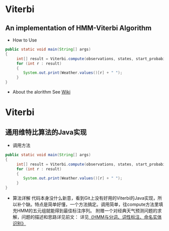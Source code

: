 Viterbi
========

An implementation of HMM-Viterbi Algorithm
----------------------

 - How to Use
 
```java
public static void main(String[] args)
{
     int[] result = Viterbi.compute(observations, states, start_probability, transititon_probability, emission_probability);
     for (int r : result)
     {
        System.out.print(Weather.values()[r] + " ");
     }
}
```
 - About the alorithm
 See [Wiki][1]

  [1]: https://en.wikipedia.org/wiki/Viterbi_algorithm#Example
  
  
Viterbi
========

通用维特比算法的Java实现
----------------------

 - 调用方法
 
```java
public static void main(String[] args)
{
     int[] result = Viterbi.compute(observations, states, start_probability, transititon_probability, emission_probability);
     for (int r : result)
     {
        System.out.print(Weather.values()[r] + " ");
     }
}
```
 - 算法详解
 代码本身没什么新意，看到Git上没有好用的Viterbi的Java实现，所以补个缺。特点是简单好懂，一个方法搞定。调用简单，往compute方法里填充HMM的五元组就能得到最佳标注序列。
 附赠一个对经典天气预测问题的求解，问题的描述和思路详见前文：
 详见[《HMM与分词、词性标注、命名实体识别》][1]

  [1]: http://www.hankcs.com/nlp/hmm-and-segmentation-tagging-named-entity-recognition.html